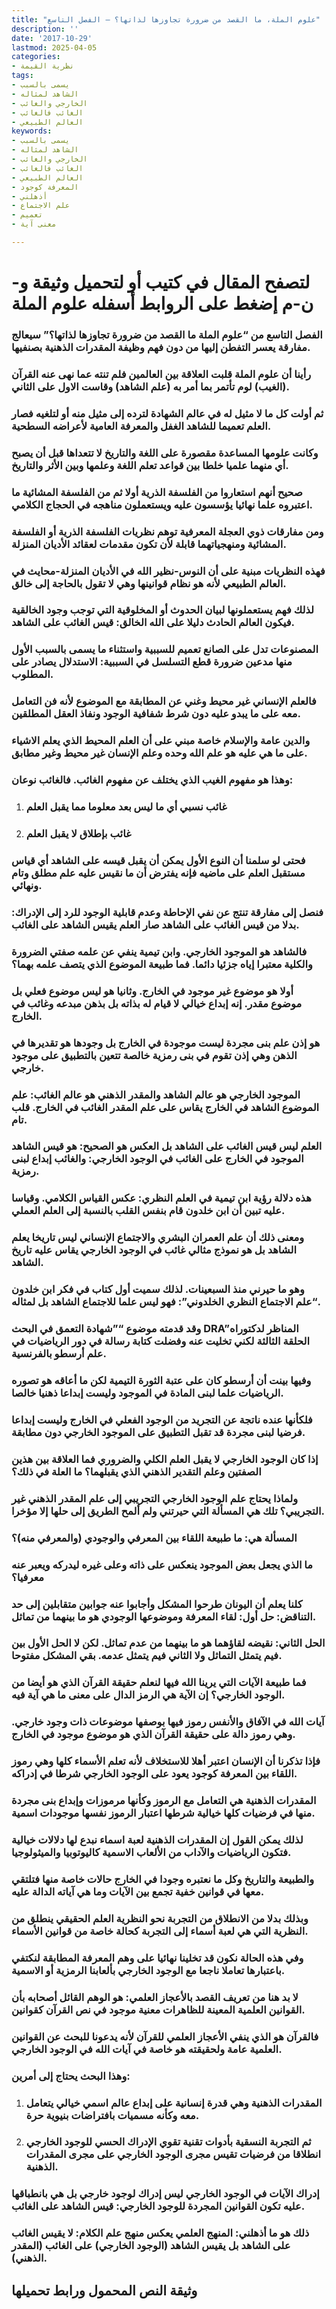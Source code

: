 ```yaml
---
title: "علوم الملة، ما القصد من ضرورة تجاوزها لذاتها؟ – الفصل التاسع"
description: ''
date: '2017-10-29'
lastmod: 2025-04-05
categories:
- نظرية القيمة
tags:
- يسمى بالسبب
- الشاهد لمثاله
- الخارجي والغائب
- الغائب فالغائب
- العالم الطبيعي
keywords:
- يسمى بالسبب
- الشاهد لمثاله
- الخارجي والغائب
- الغائب فالغائب
- العالم الطبيعي
- المعرفة كوجود
- أذهلني
- علم الاجتماع
- تعميم
- معنى آية

---
```

# **لتصفح المقال في كتيب أو لتحميل وثيقة و-ن-م إضغط على الروابط أسفله** **علوم الملة**

### الفصل التاسع من “علوم الملة ما القصد من ضرورة تجاوزها لذاتها؟” سيعالج مفارقة يعسر التفطن إليها من دون فهم وظيفة المقدرات الذهنية بصنفيها.

### رأينا أن علوم الملة قلبت العلاقة بين العالمين فلم تنته عما نهى عنه القرآن (الغيب) لوم تأتمر بما أمر به (علم الشاهد) وقاست الاول على الثاني.

### ثم أولت كل ما لا مثيل له في عالم الشهادة لترده إلى مثيل منه أو لتلغيه فصار العلم تعميما للشاهد الغفل والمعرفة العامية لأعراضه السطحية.

### وكانت علومها المساعدة مقصورة على اللغة والتاريخ لا تتعداها قبل أن يصبح أي منهما علميا خلطا بين قواعد تعلم اللغة وعلمها وبين الأثر والتاريخ.

### صحيح أنهم استعاروا من الفلسفة الذرية أولا ثم من الفلسفة المشائية ما اعتبروه علما نهائيا يؤسسون عليه ويستعملون مناهجه في الحجاج الكلامي.

### ومن مفارقات ذوي العجلة المعرفية توهم نظريات الفلسفة الذرية أو الفلسفة المشائية ومنهجياتهما قابلة لأن تكون مقدمات لعقائد الأديان المنزلة.

### فهذه النظريات مبنية على أن النوس-نظير الله في الأديان المنزلة-محايث في العالم الطبيعي لأنه هو نظام قوانينها وهي لا تقول بالحاجة إلى خالق.

### لذلك فهم يستعملونها لبيان الحدوث أو المخلوقية التي توجب وجود الخالقية فيكون العالم الحادث دليلا على الله الخالق: قيس الغائب على الشاهد.

### المصنوعات تدل على الصانع تعميم للسببية واستثناء ما يسمى بالسبب الأول منها مدعين ضرورة قطع التسلسل في السببية: الاستدلال يصادر على المطلوب.

### فالعلم الإنساني غير محيط وغني عن المطابقة مع الموضوع لأنه فن التعامل معه على ما يبدو عليه دون شرط شفافية الوجود ونفاذ العقل المطلقين.

### والدين عامة والإسلام خاصة مبني على أن العلم المحيط الذي يعلم الاشياء على ما هي عليه هو علم الله وحده وعلم الإنسان غير محيط وغير مطابق.

### وهذا هو مفهوم الغيب الذي يختلف عن مفهوم الغائب. فالغائب نوعان:

1. ### غائب نسبي أي ما ليس بعد معلوما مما يقبل العلم
2. ### غائب بإطلاق لا يقبل العلم

### فحتى لو سلمنا أن النوع الأول يمكن أن يقبل قيسه على الشاهد أي قياس مستقبل العلم على ماضيه فإنه يفترض أن ما نقيس عليه علم مطلق وتام ونهائي.

### فنصل إلى مفارقة تنتج عن نفي الإحاطة وعدم قابلية الوجود للرد إلى الإدراك: بدلا من قيس الغائب على الشاهد صار العلم يقيس الشاهد على الغائب.

### فالشاهد هو الموجود الخارجي. وابن تيمية ينفي عن علمه صفتي الضرورة والكلية معتبرا إياه جزئيا دائما. فما طبيعة الموضوع الذي يتصف علمه بهما؟

### أولا هو موضوع غير موجود في الخارج. وثانيا هو ليس موضوع فعلي بل موضوع مقدر. إنه إبداع خيالي لا قيام له بذاته بل بذهن مبدعه وغائب في الخارج.

### هو إذن علم بنى مجردة ليست موجودة في الخارج بل وجودها هو تقديرها في الذهن وهي إذن تقوم في بنى رمزية خالصة تتعين بالتطبيق على موجود خارجي.

### الموجود الخارجي هو عالم الشاهد والمقدر الذهني هو عالم الغائب: علم الموضوع الشاهد في الخارج يقاس على علم المقدر الغائب في الخارج. قلب تام.

### العلم ليس قيس الغائب على الشاهد بل العكس هو الصحيح: هو قيس الشاهد الموجود في الخارج على الغائب في الوجود الخارجي: والغائب إبداع لبنى رمزية.

### هذه دلالة رؤية ابن تيمية في العلم النظري: عكس القياس الكلامي. وقياسا عليه تبين أن ابن خلدون قام بنفس القلب بالنسبة إلى العلم العملي.

### ومعنى ذلك أن علم العمران البشري والاجتماع الإنساني ليس تاريخا يعلم الشاهد بل هو نموذج مثالي غائب في الوجود الخارجي يقاس عليه تاريخ الشاهد.

### وهو ما حيرني منذ السبعينات. لذلك سميت أول كتاب في فكر ابن خلدون “علم الاجتماع النظري الخلدوني”: فهو ليس علما للاجتماع الشاهد بل لمثاله.

### وقد قدمته موضوع “”شهادة التعمق في البحث DRA”المناظر لدكتوراه الحلقة الثالثة لكني تخليت عنه وفضلت كتابة رسالة في دور الرياضيات في علم أرسطو بالفرنسية.

### وفيها بينت أن أرسطو كان على عتبة الثورة التيمية لكن ما أعاقه هو تصوره الرياضيات علما لبنى المادة في الموجود وليست إبداعا ذهنيا خالصا.

### فلكأنها عنده ناتجة عن التجريد من الوجود الفعلي في الخارج وليست إبداعا فرضيا لبنى مجردة قد تقبل التطبيق على الموجود الخارجي دون مطابقة.

### إذا كان الوجود الخارجي لا يقبل العلم الكلي والضروري فما العلاقة بين هذين الصفتين وعلم التقدير الذهني الذي يقبلهما؟ ما العلة في ذلك؟

### ولماذا يحتاج علم الوجود الخارجي التجريبي إلى علم المقدر الذهني غير التجريبي؟ تلك هي المسألة التي حيرتني ولم ألمح الطريق إلى حلها إلا مؤخرا.

### المسألة هي: ما طبيعة اللقاء بين المعرفي والوجودي (والمعرفي منه)؟

### ما الذي يجعل بعض الموجود ينعكس على ذاته وعلى غيره ليدركه ويعبر عنه معرفيا؟

### كلنا يعلم أن اليونان طرحوا المشكل وأجابوا عنه جوابين متقابلين إلى حد التناقض: حل أول: لقاء المعرفة وموضوعها الوجودي هو ما بينهما من تماثل.

### الحل الثاني: نقيضه لقاؤهما هو ما بينهما من عدم تماثل. لكن لا الحل الأول بين فيم يتمثل التماثل ولا الثاني فيم يتمثل عدمه. بقي المشكل مفتوحا.

### فما طبيعة الآيات التي يرينا الله فيها لنعلم حقيقة القرآن الذي هو أيضا من الوجود الخارجي؟ إن الآية هي الرمز الدال على معنى ما هي آية فيه.

### آيات الله في الآفاق والأنفس رموز فيها بوصفها موضوعات ذات وجود خارجي. وهي رموز دالة على حقيقة القرآن الذي هو موضوع موجود في الخارج.

### فإذا تذكرنا أن الإنسان اعتبر أهلا للاستخلاف لأنه تعلم الأسماء كلها وهي رموز اللقاء بين المعرفة كوجود يعود على الوجود الخارجي شرطا في إدراكه.

### المقدرات الذهنية هي التعامل مع الرموز وكأنها مرموزات وإبداع بنى مجردة منها في فرضيات كلها خيالية شرطها اعتبار الرموز نفسها موجودات اسمية.

### لذلك يمكن القول إن المقدرات الذهنية لعبة اسماء نبدع لها دلالات خيالية فتكون الرياضيات والآداب من الألعاب الاسمية كاليوتوبيا والميثولوجيا.

### والطبيعة والتاريخ وكل ما نعتبره وجودا في الخارج حالات خاصة منها فتلتقي معها في قوانين خفية تجمع بين الآيات وما هي آياته الدالة عليه.

### وبذلك بدلا من الانطلاق من التجربة نحو النظرية العلم الحقيقي ينطلق من النظرية التي هي لعبة أسماء إلى التجربة كحالة خاصة من قوانين الأسماء.

### وفي هذه الحالة نكون قد تخلينا نهائيا على وهم المعرفة المطابقة لنكتفي باعتبارها تعاملا ناجعا مع الوجود الخارجي بألعابنا الرمزية أو الاسمية.

### لا بد هنا من تعريف القصد بالأعجاز العلمي: هو الوهم القائل أصحابه بأن القوانين العلمية المعينة للظاهرات معنية موجود في نص القرآن كقوانين.

### فالقرآن هو الذي ينفي الأعجاز العلمي للقرآن لأنه يدعونا للبحث عن القوانين العلمية عامة ولحقيقته هو خاصة في آيات الله في الوجود الخارجي.

### وهذا البحث يحتاج إلى أمرين:

1. ### المقدرات الذهنية وهي قدرة إنسانية على إبداع عالم اسمي خيالي يتعامل معه وكأنه مسميات بافتراضات بنيوية حرة.
2. ### ثم التجربة النسقية بأدوات تقنية تقوي الإدراك الحسي للوجود الخارجي انطلاقا من فرضيات تقيس مجرى الوجود الخارجي على مجرى المقدرات الذهنية.

### إدراك الآيات في الوجود الخارجي ليس إدراك لوجود خارجي بل هي بانطباقها عليه تكون القوانين المجردة للوجود الخارجي: قيس الشاهد على الغائب.

### ذلك هو ما أذهلني: المنهج العلمي يعكس منهج علم الكلام: لا يقيس الغائب على الشاهد بل يقيس الشاهد (الوجود الخارجي) على الغائب (المقدر الذهني).

## وثيقة النص المحمول ورابط تحميلها

###

